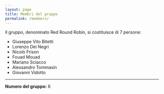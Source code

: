 ```yaml
---
layout: page
title: Membri del gruppo
permalink: /members/
---
```


Il gruppo, denominato Red Round Robin, si costituisce di 7 persone:

- Giuseppe Vito Bitetti
- Lorenzo Dei Negri
- Nicolò Frison
- Fouad Mouad
- Mariano Sciacco
- Alessandro Tommasin
- Giovanni Vidotto


---

**Numero del gruppo:** 6